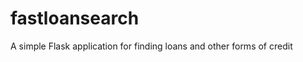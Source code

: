 fastloansearch
==============

A simple Flask application for finding loans and other forms of credit
